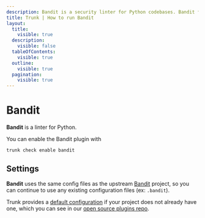 ```yaml
---
description: Bandit is a security linter for Python codebases. Bandit flags problems like hard-coded passwords, injection vulnerabilities, and the use of insecure libraries.
title: Trunk | How to run Bandit
layout:
  title:
    visible: true
  description:
    visible: false
  tableOfContents:
    visible: true
  outline:
    visible: true
  pagination:
    visible: true
---
```


# Bandit

**Bandit** is a linter for Python.

You can enable the Bandit plugin with

```shell
trunk check enable bandit
```

## Settings


**Bandit** uses the same config files as the
upstream [Bandit](https://github.com/PyCQA/bandit) project, so you can continue to use any
existing configuration files (ex: `.bandit`).
    

Trunk provides a [default configuration](https://github.com/trunk-io/plugins/tree/main/linters/bandit) if your project does not already have one,
which you can see in our [open source plugins repo](https://github.com/trunk-io/plugins/tree/main).
